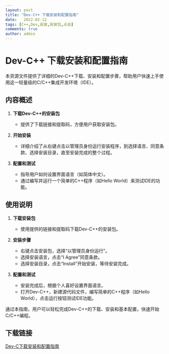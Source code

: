 ```yaml
---
layout: post
title: "Dev-C++ 下载安装和配置指南"
date:   2022-02-12
tags: [C++,Dev,安装,安装包,点击]
comments: true
author: admin
---
```

# Dev-C++ 下载安装和配置指南

本资源文件提供了详细的Dev-C++下载、安装和配置步骤，帮助用户快速上手使用这一轻量级的C/C++集成开发环境（IDE）。

## 内容概述

1. **下载Dev-C++的安装包**
   - 提供了下载链接和提取码，方便用户获取安装包。

2. **开始安装**
   - 详细介绍了从右键点击以管理员身份运行安装程序，到选择语言、同意条款、选择安装目录，直至安装完成的整个过程。

3. **配置和测试**
   - 指导用户如何设置界面语言（如简体中文）。
   - 通过编写并运行一个简单的C++程序（如Hello World）来测试IDE的功能。

## 使用说明

1. **下载安装包**
   - 使用提供的链接和提取码下载Dev-C++的安装包。

2. **安装步骤**
   - 右键点击安装包，选择“以管理员身份运行”。
   - 选择安装语言，点击“I Agree”同意条款。
   - 选择安装目录，点击“Install”开始安装，等待安装完成。

3. **配置和测试**
   - 安装完成后，根据个人喜好设置界面语言。
   - 打开Dev-C++，新建源代码文件，编写简单的C++程序（如Hello World），点击运行按钮测试IDE功能。

通过本指南，用户可以轻松完成Dev-C++的下载、安装和基本配置，快速开始C/C++编程。

## 下载链接

[Dev-C下载安装和配置指南](https://pan.quark.cn/s/f93b5439acdf)